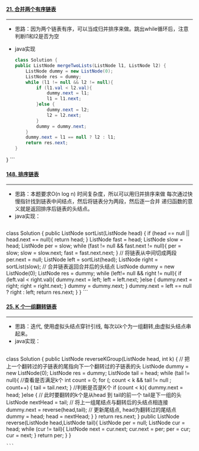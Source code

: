 #### [21. 合并两个有序链表](https://leetcode-cn.com/problems/merge-two-sorted-lists/)
---
- 思路：因为两个链表有序，可以当成归并排序来做。跳出while循环后，注意判断l1和l2是否为空
- java实现

	```java
	class Solution {
    public ListNode mergeTwoLists(ListNode l1, ListNode l2) {
        ListNode dummy = new ListNode(0);
        ListNode res = dummy;
        while (l1 != null && l2 != null){
            if (l1.val < l2.val){
                dummy.next = l1;
                l1 = l1.next;
            }else {
                dummy.next = l2;
                l2 = l2.next;
            }
            dummy = dummy.next;
        }
        dummy.next = l1 == null ? l2 : l1;
        return res.next;
    }
}
	```

#### [148. 排序链表](https://leetcode-cn.com/problems/sort-list/)
---
- 思路：本题要求O(n log n) 时间复杂度，所以可以用归并排序来做
每次通过快慢指针找到链表中间结点，然后将链表分为两段，然后逐一合并
递归函数的意义就是返回排序后链表的头结点。
- java实现：
	```java
class Solution {
    public ListNode sortList(ListNode head) {
         if (head == null || head.next == null){
            return head;
        }
        ListNode fast = head;
        ListNode slow = head;
        ListNode per = slow;
        while (fast != null && fast.next != null){
            per = slow;
            slow = slow.next;
            fast = fast.next.next;
        }
        // 将链表从中间切成两段
        per.next = null;
        ListNode left = sortList(head);
        ListNode right = sortList(slow);
        // 合并链表返回合并后的头结点
        ListNode dummy = new ListNode(0);
        ListNode res = dummy;
        while (left!= null && right != null){
            if (left.val < right.val){
                dummy.next = left;
                left = left.next;
            }else {
                dummy.next = right;
                right = right.next;
            }
            dummy = dummy.next;
        }
        dummy.next = left == null ? right : left;
        return res.next;
    }
}
	```
	
#### [25. K 个一组翻转链表](https://leetcode-cn.com/problems/reverse-nodes-in-k-group/)
---
- 思路：迭代, 使用虚拟头结点穿针引线, 每次以k个为一组翻转,由虚拟头结点串起来。
- java实现：
	```java
class Solution {
  public ListNode reverseKGroup(ListNode head, int k) {
        // 把上一个翻转过的子链表的尾指向下一个翻转过的子链表的头
        ListNode dummy = new ListNode(0);
        ListNode res = dummy;
        ListNode tail = head;
        while (tail != null){
            //查看是否满足k个
            int count = 0;
            for (; count < k && tail != null ; count++) {
                tail =  tail.next;
            }
            //判断是否是K个
            if (count < k){
                dummy.next = head;
            }else {
                // 此时要翻转的k个是从head 到 tail的前一个 tail是下一组的头
                ListNode nextHead = tail;
                // 将上一组尾结点与翻转后的头结点相连接
                dummy.next = reverse(head,tail);
                // 更新尾结点, head为翻转过的尾结点
                dummy = head;
                head = nextHead;
            }
        }
        return res.next;
    }
    public ListNode reverse(ListNode head,ListNode tail){
        ListNode per = null;
        ListNode cur = head;
        while (cur != tail){
            ListNode next = cur.next;
            cur.next = per;
            per = cur;
            cur = next;
        }
        return per;
    }
}

	```
